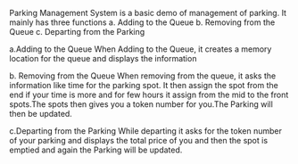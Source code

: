Parking Management System is a basic demo of management of parking. It mainly has three functions
a. Adding to the Queue
b. Removing from the Queue
c. Departing from the Parking

a.Adding to the Queue
  When Adding to the Queue, it creates a memory location for the queue and displays the information 

b. Removing from the Queue
  When removing from the queue, it asks the information like time for the parking spot.
  It then assign the spot from the end if your time is more and for few hours it assign from 
  the mid to the front spots.The spots then gives you a token number for you.The Parking will 
  then be updated.
  
c.Departing from the Parking 
  While departing it asks for the token number of your parking and displays the total price of you
  and then the spot is emptied and again the Parking will be updated.
